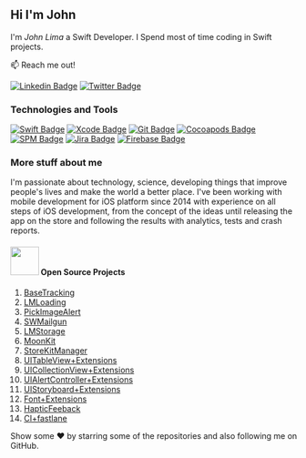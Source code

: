 ## Hi I'm John

I'm *John Lima* a Swift Developer. I Spend most of time coding in Swift projects.

📫 Reach me out!

[![Linkedin Badge](https://img.shields.io/badge/-thejohnlima-0e76a8?style=flat&labelColor=0e76a8&logo=linkedin&logoColor=white)](https://www.linkedin.com/in/thejohnlima/)
[![Twitter Badge](https://img.shields.io/badge/-@thejohnlima-1ca0f1?style=flat&labelColor=1ca0f1&logo=twitter&logoColor=white&link=https://twitter.com/thejohnlima)](https://twitter.com/thejohnlima)
<!-- [![Instagram Badge](https://img.shields.io/badge/-@thejohnlima-e84393?style=flat&labelColor=e84393&logo=instagram&logoColor=white)](https://instagram.com/thejohnlima/) -->

### Technologies and Tools

[![Swift Badge](https://img.shields.io/badge/-Swift-D84A26?style=for-the-badge&labelColor=black&logo=apple&logoColor=FFF)](https://developer.apple.com/swift/)
[![Xcode Badge](https://img.shields.io/badge/-Xcode-007acc?style=for-the-badge&labelColor=black&logo=apple&logoColor=FFF)](https://developer.apple.com/xcode/)
[![Git Badge](https://img.shields.io/badge/-Git-3C873A?style=for-the-badge&labelColor=black&logo=git&logoColor=3C873A)](https://git-scm.com)
[![Cocoapods Badge](https://img.shields.io/badge/-Pods-E03424?style=for-the-badge&labelColor=black&logo=cocoapods&logoColor=E03424)](https://cocoapods.org)
[![SPM Badge](https://img.shields.io/badge/-SPM-007acc?style=for-the-badge&labelColor=black&logo=apple&logoColor=FFF)](https://developer.apple.com/documentation/swift_packages)
[![Jira Badge](https://img.shields.io/badge/-Jira-1B46AC?style=for-the-badge&labelColor=black&logo=jira&logoColor=1B46AC)](https://www.atlassian.com/software/jira)
[![Firebase Badge](https://img.shields.io/badge/-Firebase-F7CD51?style=for-the-badge&labelColor=black&logo=firebase&logoColor=F7CD51)](https://firebase.google.com)

### More stuff about me

I'm passionate about technology, science, developing things that improve people's lives and make the world a better place. I've been working with mobile development for iOS platform since 2014 with experience on all steps of iOS development, from the concept of the ideas until releasing the app on the store and following the results with analytics, tests and crash reports.

#### <img src="https://media.giphy.com/media/jrnlTtQdMwdpzXs1l7/giphy.gif" width="50"> Open Source Projects

1. [BaseTracking](https://github.com/thejohnlima/BaseTracking)
2. [LMLoading](https://github.com/thejohnlima/LMLoading)
3. [PickImageAlert](https://github.com/thejohnlima/PickImageAlert)
4. [SWMailgun](https://github.com/thejohnlima/SWMailgun)
5. [LMStorage](https://github.com/thejohnlima/LMStorage)
6. [MoonKit](https://github.com/thejohnlima/MoonKit)
7. [StoreKitManager](https://gist.github.com/thejohnlima/7f4c8808ef27bebb90aac3fd9becba2b)
8. [UITableView+Extensions](https://gist.github.com/thejohnlima/ebca08a6009bcf3ad160970dfaefc709)
9. [UICollectionView+Extensions](https://gist.github.com/thejohnlima/a42537e047e99f3259596c921fcb55ec)
10. [UIAlertController+Extensions](https://gist.github.com/thejohnlima/b3bcef85c48e2302901a7578978b0797)
11. [UIStoryboard+Extensions](https://gist.github.com/thejohnlima/f3deead07ad01447d39815591b852f42)
12. [Font+Extensions](https://gist.github.com/thejohnlima/33c2b3ff78dcb4dcf5ad8f932d5aef98)
13. [HapticFeeback](https://gist.github.com/thejohnlima/f859d3539c82432c65500f6ece82c827)
14. [CI+fastlane](https://gist.github.com/thejohnlima/c8950a0eca0752404613d90706cf01b2)

Show some ❤️ by starring some of the repositories and also following me on GitHub.
